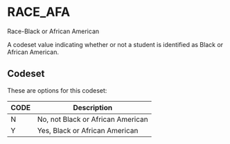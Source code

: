 
# RACE_AFA

Race-Black or African American

A codeset value indicating whether or not a student is identified as Black or African American.

## Codeset

These are options for this codeset:

| CODE   | Description                       |
|--------|-----------------------------------|
| N      | No, not Black or African American |
| Y      | Yes, Black or African American    |

    